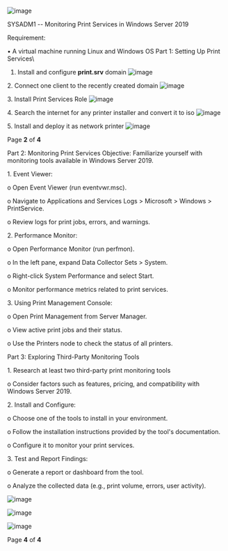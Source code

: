 ![image](https://github.com/user-attachments/assets/cf4abf1d-bf63-4d34-a476-14bcfc2aae20)

SYSADM1 -- Monitoring Print Services in Windows Server 2019

Requirement:

• A virtual machine running Linux and Windows OS Part 1: Setting Up
Print Services\
1. Install and configure **print.srv** domain
![image](https://github.com/user-attachments/assets/b7287980-bfd9-419d-80ce-45892fdc4d42)

2\. Connect one client to the recently created domain
![image](https://github.com/user-attachments/assets/be610db8-4a1e-44e3-b6c2-2925831206da)

3\. Install Print Services Role
![image](https://github.com/user-attachments/assets/63b1960c-ef31-443e-8d9a-94240ffd9ff8)

4\. Search the internet for any printer installer and convert it to iso
![image](https://github.com/user-attachments/assets/26017cc6-7ed7-472a-9530-841432d14828)

5\. Install and deploy it as network printer
![image](https://github.com/user-attachments/assets/49959858-e852-4c0f-a7e6-1393fde0f817)


Page **2** of **4**

Part 2: Monitoring Print Services
Objective: Familiarize yourself with monitoring tools available in
Windows Server 2019.

1\. Event Viewer:

  o Open Event Viewer (run eventvwr.msc).
 
  o Navigate to Applications and Services Logs \> Microsoft \> Windows \> PrintService.
>
 o Review logs for print jobs, errors, and warnings.
>
2\. Performance Monitor:
>
  o Open Performance Monitor (run perfmon).
>
  o In the left pane, expand Data Collector Sets \> System.
>
  o Right-click System Performance and select Start.
>
  o Monitor performance metrics related to print services.
>
 3\. Using Print Management Console:
>
  o Open Print Management from Server Manager.
>
  o View active print jobs and their status.
>
  o Use the Printers node to check the status of all printers.

Part 3: Exploring Third-Party Monitoring Tools
>
1\. Research at least two third-party print monitoring tools
>
  o Consider factors such as features, pricing, and compatibility with Windows Server 2019.
>
2\. Install and Configure:
>
  o Choose one of the tools to install in your environment.
>
  o Follow the installation instructions provided by the tool's documentation.
>
  o Configure it to monitor your print services.
>
3\. Test and Report Findings:
>
  o Generate a report or dashboard from the tool.
>
  o Analyze the collected data (e.g., print volume, errors, user activity).
>
![image](https://github.com/user-attachments/assets/63a20cd0-a72a-45d7-9d53-81600ff4c521)


![image](https://github.com/user-attachments/assets/d738d05c-3770-40f8-89f3-981475f7a86f)


![image](https://github.com/user-attachments/assets/49f9f4aa-2580-46e0-bf4a-9ee2d6862e7e)


Page **4** of **4**
